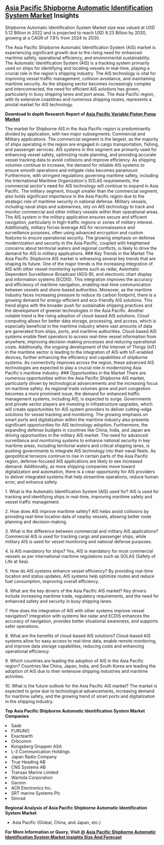 <h2><a href="https://www.verifiedmarketreports.com/download-sample/?rid=514137&amp;utm_source=Github-Feb&amp;utm_medium=225" target="_blank">Asia Pacific Shipborne Automatic Identification System Market</a> Insights</h2><p>Shipborne Automatic Identification System Market size was valued at USD 5.12 Billion in 2022 and is projected to reach USD 9.23 Billion by 2030, growing at a CAGR of 7.8% from 2024 to 2030.</p><p><p>The Asia Pacific Shipborne Automatic Identification System (AIS) market is experiencing significant growth due to the rising need for enhanced maritime safety, operational efficiency, and environmental sustainability. The Automatic Identification System (AIS) is a tracking system primarily used on ships for identifying and locating vessels in real-time, playing a crucial role in the region's shipping industry. The AIS technology is vital for improving vessel traffic management, collision avoidance, and maintaining maritime security. As the shipping sector becomes increasingly complex and interconnected, the need for efficient AIS solutions has grown, particularly in busy shipping lanes and port areas. The Asia Pacific region, with its extensive coastlines and numerous shipping routes, represents a pivotal market for AIS technology. <p><strong>Download In depth Research Report of <a href="https://www.verifiedmarketreports.com/download-sample/?rid=236118&amp;utm_source=Pulse-Dec&amp;utm_medium=225" target="_blank">Asia Pacific Variable Piston Pump Market</a></strong></p> The market for Shipborne AIS in the Asia Pacific region is predominantly divided by application, with two major subsegments: Commercial and Military applications. The commercial segment is the largest, as the majority of ships operating in the region are engaged in cargo transportation, fishing, and passenger services. AIS systems in this segment are primarily used for enhancing vessel safety, optimizing route planning, and providing accurate vessel tracking data to avoid collisions and improve efficiency. As shipping volumes continue to increase, the demand for reliable AIS systems to ensure smooth operations and mitigate risks becomes paramount. Furthermore, with stringent regulations governing maritime safety, including the International Maritime Organization's SOLAS requirements, the commercial sector's need for AIS technology will continue to expand in Asia Pacific. The military segment, though smaller than the commercial segment, also holds significant importance in the Asia Pacific region due to the strategic role of maritime security in national defense. Military vessels, including naval ships and submarines, rely on AIS technology to track and monitor commercial and other military vessels within their operational areas. The AIS system in the military application ensures secure and efficient navigation, particularly in high-traffic regions or zones of military interest. Additionally, military forces leverage AIS for reconnaissance and surveillance purposes, often using advanced encryption and custom features to ensure operational security. The growing emphasis on defense modernization and security in the Asia Pacific, coupled with heightened concerns about territorial waters and regional conflicts, is likely to drive the demand for AIS in military applications. ### Key Trends in the Market The Asia Pacific Shipborne AIS market is witnessing several key trends that are shaping its future. One of the major trends is the increasing integration of AIS with other vessel monitoring systems such as radar, Automatic Dependent Surveillance-Broadcast (ADS-B), and electronic chart display and information systems (ECDIS). This integration improves the accuracy and efficiency of maritime navigation, enabling real-time communication between vessels and shore-based authorities. Moreover, as the maritime industry faces increasing pressure to reduce its carbon footprint, there is a growing demand for energy-efficient and eco-friendly AIS solutions. This trend aligns with the broader push for sustainable shipping practices and the development of greener technologies in the Asia Pacific. Another notable trend is the rising adoption of cloud-based AIS solutions. Cloud computing allows for better data storage, processing, and access, which is especially beneficial in the maritime industry where vast amounts of data are generated from ships, ports, and maritime authorities. Cloud-based AIS systems enable fleet operators to access real-time vessel information from anywhere, improving decision-making processes and reducing operational costs. Additionally, the ongoing development of the Internet of Things (IoT) in the maritime sector is leading to the integration of AIS with IoT-enabled devices, further enhancing the efficiency and capabilities of shipborne systems. As connectivity improves across the region, these advanced AIS technologies are expected to play a crucial role in modernizing Asia Pacific's maritime industry. ### Opportunities in the Market There are numerous opportunities within the Asia Pacific Shipborne AIS market, particularly driven by technological advancements and the increasing focus on maritime safety. As regional trade volumes grow and port congestion becomes a more prominent issue, the demand for enhanced traffic management systems, including AIS, is expected to surge. Governments and private sector players are investing in infrastructure upgrades, which will create opportunities for AIS system providers to deliver cutting-edge solutions for vessel tracking and monitoring. The growing emphasis on smart ports and digitalization within the maritime industry also presents significant opportunities for AIS technology adoption. Furthermore, the expanding defense budgets in countries like China, India, and Japan are driving opportunities in the military AIS market. The need for advanced surveillance and monitoring systems to enhance national security in key maritime areas, including territorial waters and critical shipping lanes, is pushing governments to integrate AIS technology into their naval fleets. As geopolitical tensions continue to rise in certain parts of the Asia Pacific region, defense-focused AIS applications are likely to see increased demand. Additionally, as more shipping companies move toward digitalization and automation, there is a clear opportunity for AIS providers to deliver integrated systems that help streamline operations, reduce human error, and enhance safety. <p>1. What is the Automatic Identification System (AIS) used for? AIS is used for tracking and identifying ships in real-time, improving maritime safety and vessel traffic management.</p> <p>2. How does AIS improve maritime safety? AIS helps avoid collisions by providing real-time location data of nearby vessels, allowing better route planning and decision-making.</p> <p>3. What is the difference between commercial and military AIS applications? Commercial AIS is used for tracking cargo and passenger ships, while military AIS is used for vessel monitoring and national defense purposes.</p> <p>4. Is AIS mandatory for ships? Yes, AIS is mandatory for most commercial vessels as per international maritime regulations such as SOLAS (Safety of Life at Sea).</p> <p>5. How do AIS systems enhance vessel efficiency? By providing real-time location and status updates, AIS systems help optimize routes and reduce fuel consumption, improving overall efficiency.</p> <p>6. What are the key drivers of the Asia Pacific AIS market? Key drivers include increasing maritime trade, regulatory requirements, and the need for enhanced safety and security in busy shipping lanes.</p> <p>7. How does the integration of AIS with other systems improve vessel navigation? Integration with systems like radar and ECDIS enhances the accuracy of navigation, provides better situational awareness, and supports safer operations.</p> <p>8. What are the benefits of cloud-based AIS solutions? Cloud-based AIS systems allow for easy access to real-time data, enable remote monitoring, and improve data storage capabilities, reducing costs and enhancing operational efficiency.</p> <p>9. Which countries are leading the adoption of AIS in the Asia Pacific region? Countries like China, Japan, India, and South Korea are leading the adoption of AIS due to their extensive shipping industries and maritime activities.</p> <p>10. What is the future outlook for the Asia Pacific AIS market? The market is expected to grow due to technological advancements, increasing demand for maritime safety, and the growing trend of smart ports and digitalization in the shipping industry.</p> </p><p><strong>Top Asia Pacific Shipborne Automatic Identification System Market Companies</strong></p><div data-test-id=""><p><li>Saab</li><li> FURUNO</li><li> Exactearth</li><li> Orbcomm</li><li> Kongsberg Gruppen ASA</li><li> L-3 Communication Holdings</li><li> Japan Radio Company</li><li> True Heading AB</li><li> CNS Systems AB</li><li> Transas Marine Limited</li><li> Wartsila Corporation</li><li> Garmin</li><li> ACR Electronics Inc.</li><li> SRT marine Systems Plc</li><li> Simrad</li></p><div><strong>Regional Analysis of&nbsp;Asia Pacific Shipborne Automatic Identification System Market</strong></div><ul><li dir="ltr"><p dir="ltr">Asia Pacific (Global, China, and Japan, etc.)</p></li></ul><p><strong>For More Information or Query, Visit @&nbsp;</strong><strong><a href="https://www.verifiedmarketreports.com/product/shipborne-automatic-identification-system-market-size-and-forecast/?utm_source=Github-Feb&amp;utm_medium=225" target="_blank">Asia Pacific Shipborne Automatic Identification System Market Insights Size And Forecast</a></strong></p></div><h2>&nbsp;</h2><div data-test-id="">&nbsp;</div>
